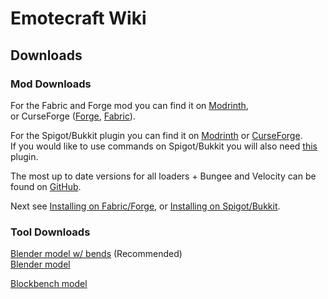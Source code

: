 # Emotecraft Wiki

## Downloads

### Mod Downloads

For the Fabric and Forge mod you can find it on [Modrinth](https://modrinth.com/mod/emotecraft/versions),\
or CurseForge ([Forge](https://www.curseforge.com/minecraft/mc-mods/emotecraft-forge/files), [Fabric](https://www.curseforge.com/minecraft/mc-mods/emotecraft/files)).

For the Spigot/Bukkit plugin you can find it on [Modrinth](https://modrinth.com/plugin/emotecraft-bukkit/versions) or [CurseForge](https://www.curseforge.com/minecraft/bukkit-plugins/emotecraft-bukkit/files).\
If you would like to use commands on Spigot/Bukkit you will also need [this](https://www.curseforge.com/minecraft/bukkit-plugins/emotecraft-command-extension/files) plugin.

The most up to date versions for all loaders + Bungee and Velocity can be found on [GitHub](https://github.com/KosmX/emotes/releases).

Next see [Installing on Fabric/Forge](%install-client), or [Installing on Spigot/Bukkit](%install-server).

### Tool Downloads

<a class="download" href="https://raw.githubusercontent.com/KosmX/emotes/dev/blender/emote_creator_bend.blend" download="emotecraft-model-bends.blend">Blender model w/ bends</a> (Recommended)\
<a class="download" href="https://raw.githubusercontent.com/KosmX/emotes/dev/blender/emote_creator.blend" download="emotecraft-model.blend">Blender model</a>

<a class="download" href="https://raw.githubusercontent.com/KosmX/emotes/dev/blender/model.bbmodel" download="emotecraft-model.bbmodel">Blockbench model</a>

